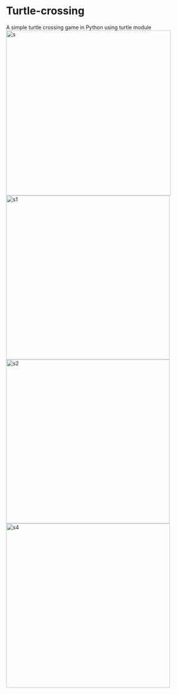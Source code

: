 # Turtle-crossing
A simple turtle crossing game in Python using turtle module
<img width="446" alt="s" src="https://user-images.githubusercontent.com/55875010/127291237-a60e0b56-7279-4245-9669-cae4c2dc500c.PNG">
<img width="443" alt="s1" src="https://user-images.githubusercontent.com/55875010/127291240-08e549fa-56cf-4b29-b316-84bdce5ad9bf.PNG">
<img width="443" alt="s2" src="https://user-images.githubusercontent.com/55875010/127291245-2e1415b7-20bc-43ea-9cfa-0c8fddb66170.PNG">
<img width="444" alt="s4" src="https://user-images.githubusercontent.com/55875010/127291253-3368165f-10c5-48dd-86a8-d441e343ad24.PNG">
